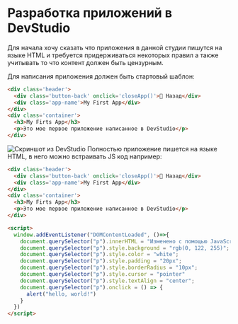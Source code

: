 # Разработка приложений в DevStudio
Для начала хочу сказать что приложения в данной студии пишутся на языке HTML и требуется придерживаться некоторых правил а также учитывать то что контент должен быть цензурным. 

Для написания приложения должен быть стартовый шаблон:
```html
<div class='header'>
  <div class='button-back' onclick='closeApp()'>􀆉 Назад</div>
  <div class='app-name'>My First App</div>
</div>
<div class='container'>
  <h3>My Firts App</h3>
  <p>Это мое первое приложение написанное в DevStudio</p>
</div>
```
<image
  src="static/screen1.png"
  alt="Скриншот из DevStudio"
  caption="Скриншот из DevStudio">
Полностью приложение пишется на языке HTML, в него можно встраивать JS код например:
```html
<div class='header'>
  <div class='button-back' onclick='closeApp()'>􀆉 Назад</div>
  <div class='app-name'>My First App</div>
</div>
<div class='container'>
  <h3>My Firts App</h3>
  <p>Это мое первое приложение написанное в DevStudio</p>
</div>

<script>
  window.addEventListener("DOMContentLoaded", ()=>{
    document.querySelector("p").innerHTML = "Изменено с помощью JavaScript"
    document.querySelector("p").style.background = "rgb(0, 122, 255)";
    document.querySelector("p").style.color = "white";
    document.querySelector("p").style.padding = "20px";
    document.querySelector("p").style.borderRadius = "10px";
    document.querySelector("p").style.cursor = "pointer"
    document.querySelector("p").style.textAlign = "center";
  	document.querySelector("p").onclick = () => {
      alert("hello, world!")
    }
  })
</script>
```
